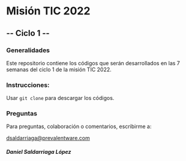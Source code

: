 # Misión TIC 2022

## -- Ciclo 1 --

### Generalidades

Este repositorio contiene los códigos que serán desarrollados en las 7 semanas del ciclo 1 de la misión TIC 2022.

### Instrucciones:

Usar `git clone` para descargar los códigos.

### Preguntas

Para preguntas, colaboración o comentarios, escribirme a:

dsaldarriaga@prevalentware.com

##### Daniel Saldarriaga López
